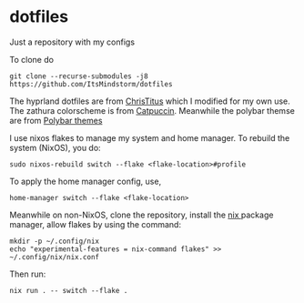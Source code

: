 # dotfiles
Just a repository with my configs

To clone do 
```
git clone --recurse-submodules -j8 https://github.com/ItsMindstorm/dotfiles
```

The hyprland dotfiles are from [ChrisTitus](https://github.com/ChrisTitusTech/hyprland-titus) which I modified for my own use.
The zathura colorscheme is from [Catpuccin](https://github.com/catppuccin/zathura). Meanwhile the polybar themse are from [Polybar themes](https://github.com/adi1090x/polybar-themes) 

I use nixos flakes to manage my system and home manager. To rebuild the system (NixOS), you do:
```
sudo nixos-rebuild switch --flake <flake-location>#profile
```

To apply the home manager config, use,
```
home-manager switch --flake <flake-location>
```

Meanwhile on non-NixOS, clone the repository, install the [nix ](https://nixos.org/download.html) package manager, allow flakes by using the command: 
```shell 
mkdir -p ~/.config/nix
echo "experimental-features = nix-command flakes" >> ~/.config/nix/nix.conf
```

Then run: 
```shell 
nix run . -- switch --flake .
```
